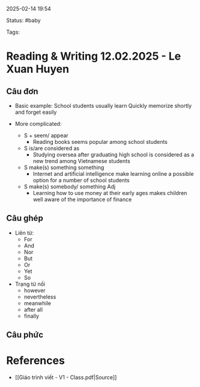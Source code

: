 2025-02-14 19:54

Status: #baby 

Tags:


# Reading & Writing 12.02.2025 - Le Xuan Huyen

## Câu đơn
- Basic example: School students usually learn Quickly memorize shortly  and forget easily

- More complicated:
	- S + seem/ appear
		- Reading books seems popular among school students
	- S is/are considered as
		- Studying oversea after graduating high school is considered as a new trend among Vietnamese students
	- S make(s) something something
		- Internet and artificial intelligence make learning online a possible option for a number of school students
	- S make(s) somebody/ something Adj
		- Learning how to use money at their early ages makes children well aware of the importance of finance

## Câu ghép
- Liên từ:
	- For
	- And
	- Nor
	- But
	- Or
	- Yet
	- So
- Trạng từ nối
	- however
	- nevertheless
	- meanwhile
	- after all
	- finally

## Câu phức













# References
- [[Giáo trình viết - V1 - Class.pdf|Source]]